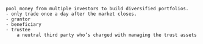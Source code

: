 
    pool money from multiple investors to build diversified portfolios. 
    - only trade once a day after the market closes.
    - grantor
    - beneficiary
    - trustee
        a neutral third party who’s charged with managing the trust assets